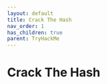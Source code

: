 ```yaml
---
layout: default
title: Crack The Hash
nav_order: 1
has_children: true
parent: TryHackMe
---
```


# Crack The Hash 